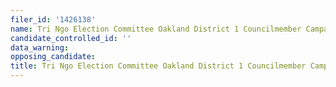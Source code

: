 ```yaml
---
filer_id: '1426138'
name: Tri Ngo Election Committee Oakland District 1 Councilmember Campaign 2020
candidate_controlled_id: ''
data_warning: 
opposing_candidate: 
title: Tri Ngo Election Committee Oakland District 1 Councilmember Campaign 2020
---
```

